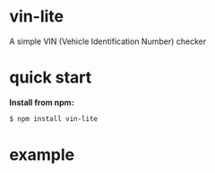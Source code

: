 vin-lite
========

A simple VIN (Vehicle Identification Number) checker
    

quick start
===========

**Install from npm:**

```sh
$ npm install vin-lite
```


example
=======

```JavaScript

```
